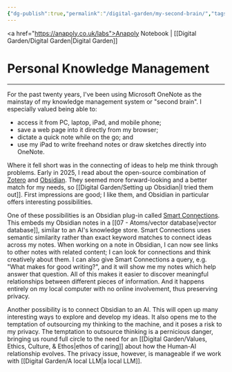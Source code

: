 ```yaml
---
{"dg-publish":true,"permalink":"/digital-garden/my-second-brain/","tags":["digital-garden"],"created":"2025-08-21T12:35:32.441+01:00","updated":"2025-08-26T16:17:50.422+01:00"}
---
```


<a href="https://anapoly.co.uk/labs">Anapoly Notebook</a> | [[Digital Garden/Digital Garden\|Digital Garden]] 

# Personal Knowledge Management

---

For the past twenty years, I've been using Microsoft OneNote as the mainstay of my knowledge management system or "second brain". I especially valued being able to:

- access it from PC, laptop, iPad, and mobile phone;
- save a web page into it directly from my browser; 
- dictate a quick note while on the go; and
- use my iPad to write freehand notes or draw sketches directly into OneNote. 

Where it fell short was in the connecting of ideas to help me think through problems. Early in 2025, I read about the open-source combination of <a href="https://www.zotero.org">Zotero</a> and <a href="https://obsidian.md">Obsidian</a>. They seemed more forward-looking and a better match for my needs, so [[Digital Garden/Setting up Obsidian\|I tried them out]]. First impressions are good; I like them, and Obsidian in particular offers interesting possibilities. 

One of these possibilities is an Obsidian plug-in called <a href="https://smartconnections.app">Smart Connections</a>. This embeds my Obsidian notes in a [[07 - Atoms/vector database\|vector database]], similar to an AI's knowledge store. Smart Connections uses semantic similarity rather than exact keyword matches to connect ideas across my notes. When working on a note in Obsidian, I can now see links to other notes with related content; I can look for connections and think creatively about them.  I can also give Smart Connections a query, e.g. "What makes for good writing?", and it will show me my notes which help answer that question. All of this makes it easier to discover meaningful relationships between different pieces of information. And it happens entirely on my local computer with no online involvement, thus preserving privacy. 

Another possibility is to connect Obsidian to an AI. This will open up many interesting ways to explore and develop my ideas. It also opens me to the temptation of outsourcing my thinking to the machine, and it poses a risk to my privacy. The temptation to outsource thinking is a pernicious danger, bringing us round full circle to the need for an [[Digital Garden/Values, Ethics, Culture, & Ethos\|ethos of caring]] about how the Human-AI relationship evolves. The privacy issue, however, is manageable if we work with [[Digital Garden/A local LLM\|a local LLM]].  

